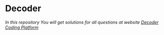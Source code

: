 # Decoder
###### In this repository You will get solutions for all questions at website [Decoder Coding Platform](https://code.dcoder.tech/)
